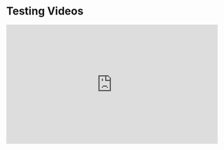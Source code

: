 # Testing Videos 

<iframe width="560" height="315" src="https://www.youtube.com/embed/-mUJnKI3ipI" frameborder="0" allowfullscreen></iframe>
